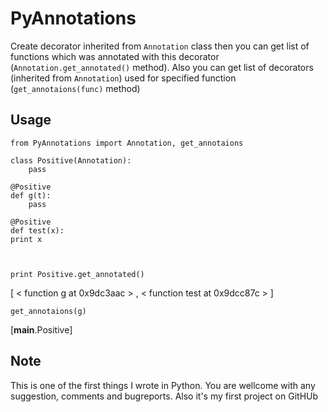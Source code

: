 PyAnnotations
=============
Create decorator inherited from `Annotation` class then you can get list of functions which was annotated
with this decorator (`Annotation.get_annotated()` method).
Also you can get list of decorators (inherited from `Annotation`) used for specified function
(`get_annotaions(func)` method)

Usage
-----

    from PyAnnotations import Annotation, get_annotaions

    class Positive(Annotation):
        pass

    @Positive
    def g(t):
        pass

    @Positive
    def test(x):
    print x



    print Positive.get_annotated()
[ &lt; function g at 0x9dc3aac &gt; , &lt; function test at 0x9dcc87c &gt; ]

    get_annotaions(g)
[__main__.Positive]

Note
----
This is one of the first things I wrote in Python. You are wellcome with any suggestion, comments and bugreports.
Also it's my first project on GitHUb